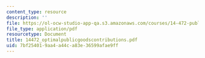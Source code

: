```yaml
---
content_type: resource
description: ''
file: https://ol-ocw-studio-app-qa.s3.amazonaws.com/courses/14-472-public-economics-ii-spring-2004/7bf254019aa4a44ca83e36599afae9ff_14472_optimalpublicgoodscontributions.pdf
file_type: application/pdf
resourcetype: Document
title: 14472_optimalpublicgoodscontributions.pdf
uid: 7bf25401-9aa4-a44c-a83e-36599afae9ff
---
```

